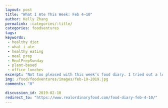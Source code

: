 ```yaml
---
layout: post
title: "What I Ate This Week: Feb 4–10"
author: Kelly Zhang
permalink: :categories/:title/
categories: foodventures
tags:
keywords:
 - healthy diet
 - what i ate
 - healthy eating
 - meal prep
 - MealPrepSunday
 - plant-based
 - office lunches
excerpt: "Not too pleased with this week’s food diary. I tried out a lot of new recipes this week, but only had middling success. I made a bunch of beginner mistakes this week (did you know mashed potatoes shouldn’t be put in a blender?) and now I’m feeling kind of stupid."
img: /food/foodventures/images/feb-10-2019.jpg
comments: "0"

discussion_id: 2019-02-10
redirect_to: "https://www.realordinaryfood.com/food-diary-feb-4-10/"
---
```

